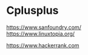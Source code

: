# Cplusplus

https://www.sanfoundry.com/  
https://www.linuxtopia.org/




https://www.hackerrank.com
